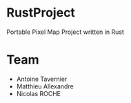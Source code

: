 # RustProject

Portable Pixel Map Project written in Rust

# Team

- Antoine Tavernier
- Matthieu Allexandre
- Nicolas ROCHE
